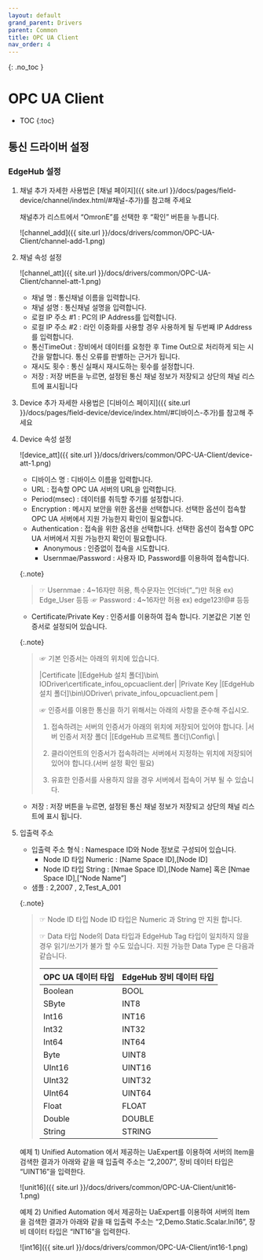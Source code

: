 ```yaml
---
layout: default
grand_parent: Drivers
parent: Common
title: OPC UA Client
nav_order: 4
---
```


{: .no_toc }
# OPC UA Client
- TOC
{:toc}

## 통신 드라이버 설정
### EdgeHub 설정
1. 채널 추가
    자세한 사용법은 [채널 페이지]({{ site.url }}/docs/pages/field-device/channel/index.html/#채널-추가)를 참고해 주세요

    채널추가 리스트에서 “OmronE”를 선택한 후 “확인” 버튼을 누릅니다.

    ![channel_add]({{ site.url }}/docs/drivers/common/OPC-UA-Client/channel-add-1.png)

2. 채널 속성 설정

    ![channel_att]({{ site.url }}/docs/drivers/common/OPC-UA-Client/channel-att-1.png)

   - 채널 명 : 통신채널 이름을 입력합니다. 
   - 채널 설명 : 통신채널 설명을 입력합니다. 
   - 로컬 IP 주소 #1 : PC의 IP Address를 입력합니다.
   - 로컬 IP 주소 #2 : 라인 이중화를 사용할 경우 사용하게 될 두번째 IP Address를 입력합니다.
   - 통신TimeOut : 장비에서 데이터를 요청한 후 Time Out으로 처리하게 되는 시간을 말합니다. 통신 오류를 판별하는 근거가 됩니다.
   - 재시도 횟수 : 통신 실패시 재시도하는 횟수를 설정합니다.
   - 저장 : 저장 버튼을 누르면, 설정된 통신 채널 정보가 저장되고 상단의 채널 리스트에 표시됩니다

3. Device 추가
    자세한 사용법은 [디바이스 페이지]({{ site.url }}/docs/pages/field-device/device/index.html/#디바이스-추가)를 참고해 주세요

4. Device 속성 설정

    ![device_att]({{ site.url }}/docs/drivers/common/OPC-UA-Client/device-att-1.png)

    - 디바이스 명 : 디바이스 이름을 입력합니다. 
    - URL : 접속할 OPC UA 서버의 URL을 입력합니다.
    - Period(msec) : 데이터를 취득할 주기를 설정합니다.
    - Encryption : 메시지 보안을 위한 옵션을 선택합니다. 선택한 옵션이 접속할 OPC UA 서버에서 지원 가능한지 확인이 필요합니다.
    - Authentication : 접속을 위한 옵션을 선택합니다. 선택한 옵션이 접속할 OPC UA 서버에서 지원 가능한지 확인이 필요합니다.
        - Anonymous : 인증없이 접속을 시도합니다.
        - Usernmae/Password : 사용자 ID, Password를 이용하여 접속합니다.


    {:.note}
    >☞ Usernmae : 4~16자만 허용, 특수문자는 언더바(“_”)만 허용 ex) Edge_User 등등
    >☞ Password : 4~16자만 허용 ex) edge123!@# 등등

    - Certificate/Private Key : 인증서를 이용하여 접속 합니다. 기본값은 기본 인증서로 설정되어 있습니다.

    {:.note}
    >☞ 기본 인증서는 아래의 위치에 있습니다.  
    >
    >|Certificate	|[EdgeHub 설치 폴더]\bin\ IODriver\certificate_infou_opcuaclient.der|
    >|Private Key	|[EdgeHub 설치 폴더]\bin\IODriver\ private_infou_opcuaclient.pem |
    >
    >☞ 인증서를 이용한 통신을 하기 위해서는 아래의 사항을 준수해 주십시오.
    >1. 접속하려는 서버의 인증서가 아래의 위치에 저장되어 있어야 합니다.
    >|서버 인증서 저장 폴더	|[EdgeHub 프로젝트 폴더]\Config\ |
    >
    >2. 클라이언트의 인증서가 접속하려는 서버에서 지정하는 위치에 저장되어 있어야 합니다.(서버 설정 확인 필요)
    >3. 유효한 인증서를 사용하지 않을 경우 서버에서 접속이 거부 될 수 있습니다.

    - 저장 : 저장 버튼을 누르면, 설정된 통신 채널 정보가 저장되고 상단의 채널 리스트에 표시 됩니다.

5. 입출력 주소
    - 입출력 주소 형식 : Namespace ID와 Node 정보로 구성되어 있습니다. 
        - Node ID 타입 Numeric : [Name Space ID],[Node ID]
        - Node ID 타입 String 		  : [Nmae Space ID],[Node Name] 혹은 [Nmae Space ID],[“Node Name”]
    - 샘플 :  2,2007 ,  2,Test_A_001

    {:.note}
    >☞ Node ID 타입
    >Node ID 타입은 Numeric 과 String 만 지원 합니다.
    >
    >☞ Data 타입
    >Node의 Data 타입과 EdgeHub Tag 타입이 일치하지 않을 경우 읽기/쓰기가 불가 할 수도 있습니다.
    >지원 가능한 Data Type 은 다음과 같습니다.
    >
    >| OPC UA 데이터 타입 | EdgeHub 장비 데이터 타입    |
    >|---------------|--------------------|
    >| Boolean       | BOOL                 |
    >| SByte         | INT8                 |
    >| Int16         | INT16                |
    >| Int32         | INT32                |
    >| Int64         | INT64                |
    >| Byte          | UINT8                |
    >| UInt16        | UINT16               |
    >| UInt32        | UINT32               |
    >| UInt64        | UINT64               |
    >| Float         | FLOAT                |
    >| Double        | DOUBLE               |
    >| String        | STRING               |

    예제 1) Unified Automation 에서 제공하는 UaExpert를 이용하여 서버의 Item을 검색한 결과가 아래와 같을 때 입출력 주소는 “2,2007”, 장비 데이터 타입은 “UINT16”을 입력한다.

    ![unit16]({{ site.url }}/docs/drivers/common/OPC-UA-Client/unit16-1.png)

    예제 2) Unified Automation 에서 제공하는 UaExpert를 이용하여 서버의 Item을 검색한 결과가 아래와 같을 때 입출력 주소는 “2,Demo.Static.Scalar.Ini16”, 장비 데이터 타입은 “INT16”을 입력한다.

    ![int16]({{ site.url }}/docs/drivers/common/OPC-UA-Client/int16-1.png)


    

